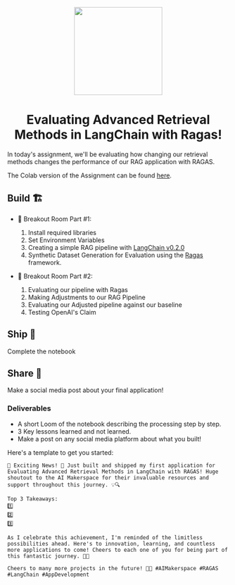 

<p align = "center" draggable=”false” ><img src="https://github.com/AI-Maker-Space/LLM-Dev-101/assets/37101144/d1343317-fa2f-41e1-8af1-1dbb18399719" 
     width="200px"
     height="auto"/>
</p>

## <h1 align="center" id="heading">Evaluating Advanced Retrieval Methods in LangChain with Ragas!</h1>

In today's assignment, we'll be evaluating how changing our retrieval methods changes the performance of our RAG application with RAGAS.


The Colab version of the Assignment can be found [here](https://colab.research.google.com/drive/1KhblGn9jnl2pwjbHUkfFcpdn2PJWqBNl?usp=sharing).

## Build 🏗️

- 🤝 Breakout Room Part #1:
  1. Install required libraries
  2. Set Environment Variables
  3. Creating a simple RAG pipeline with [LangChain v0.2.0](https://python.langchain.com/v0.2/docs/versions/v0_2/)
  4. Synthetic Dataset Generation for Evaluation using the [Ragas](https://github.com/explodinggradients/ragas) framework.
  

- 🤝 Breakout Room Part #2:
  1. Evaluating our pipeline with Ragas
  3. Making Adjustments to our RAG Pipeline
  4. Evaluating our Adjusted pipeline against our baseline
  5. Testing OpenAI's Claim

## Ship 🚢

Complete the notebook

## Share 🚀

Make a social media post about your final application!

### Deliverables
- A short Loom of the notebook describing the processing step by step.
- 3 Key lessons learned and not learned.
- Make a post on any social media platform about what you built!

Here's a template to get you started:

```
🚀 Exciting News! 🎉 Just built and shipped my first application for Evaluating Advanced Retrieval Methods in LangChain with RAGAS! Huge shoutout to the AI Makerspace for their invaluable resources and support throughout this journey. 💡🔍

Top 3 Takeaways:
1️⃣ 
2️⃣ 
3️⃣ 

As I celebrate this achievement, I'm reminded of the limitless possibilities ahead. Here's to innovation, learning, and countless more applications to come! Cheers to each one of you for being part of this fantastic journey. 🥂🚀

Cheers to many more projects in the future! 🚀🎉 #AIMakerspace #RAGAS #LangChain #AppDevelopment
```
